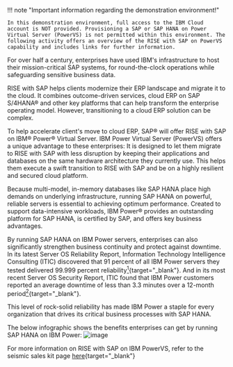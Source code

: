 !!! note "Important information regarding the demonstration environment!"

    In this demonstration environment, full access to the IBM Cloud account is NOT provided. Provisioning a SAP or SAP HANA on Power Virtual Server (PowerVS) is not permitted within this environment. The following activity offers an overview of the RISE with SAP on PowerVS capability and includes links for further information.

For over half a century, enterprises have used IBM's infrastructure to host their mission-critical SAP systems, for round-the-clock operations while safeguarding sensitive business data.

RISE with SAP helps clients modernize their ERP landscape and migrate it to the cloud. It combines outcome-driven services, cloud ERP on SAP S/4HANA® and other key platforms that can help transform the enterprise operating model. However, transitioning to a cloud ERP solution can be complex. 

To help accelerate client's move to cloud ERP, SAP® will offer RISE with SAP on IBM® Power® Virtual Server. IBM Power Virtual Server (PowerVS) offers a unique advantage to these enterprises: It is designed to let them migrate to RISE with SAP with less disruption by keeping their applications and databases on the same hardware architecture they currently use. This helps them execute a swift transition to RISE with SAP and be on a highly resilient and secured cloud platform.

Because multi-model, in-memory databases like SAP HANA place high demands on underlying infrastructure, running SAP HANA on powerful, reliable servers is essential to achieving optimum performance. Created to support data-intensive workloads, IBM Power® provides an outstanding platform for SAP HANA, is certified by SAP, and offers key business advantages.

By running SAP HANA on IBM Power servers, enterprises can also significantly strengthen business continuity and protect against downtime. In its latest Server OS Reliability Report, Information Technology Intelligence Consulting (ITIC) discovered that 91 percent of all IBM Power servers they tested delivered 99.999 percent reliability[<sup>1</sup>](https://itic-corp.com/itic-2021-global-server-hardware-server-os-reliability-survey-results/){target="_blank"}. And in its most recent Server OS Security Report, ITIC found that IBM Power customers reported an average downtime of less than 3.3 minutes over a 12-month period[<sup>2</sup>](https://www.ibm.com/account/reg/signup?formid=urx-50805){target="_blank"}.

This level of rock-solid reliability has made IBM Power a staple for every organization that drives its critical business processes with SAP HANA.

The below infographic shows the benefits enterprises can get by running SAP HANA on IBM Power:
![image](https://github.com/user-attachments/assets/56a9ac5f-b2db-451d-b2bc-353cf45ddda8)

For more information on RISE with SAP on IBM PowerVS, refer to the seismic sales kit page [here](https://ibm.seismic.com/Link/Content/DC66cHW6FmGFGGQQ7PVGm8M3HGPV){target="_blank"}

